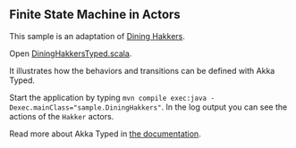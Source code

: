 ## Finite State Machine in Actors

This sample is an adaptation of [Dining Hakkers](http://www.dalnefre.com/wp/2010/08/dining-philosophers-in-humus/). 

Open [DiningHakkersTyped.scala](src/main/java/sample/DiningHakkers.java).

It illustrates how the behaviors and transitions can be defined with Akka Typed.

Start the application by typing `mvn compile exec:java -Dexec.mainClass="sample.DiningHakkers"`. In the log output you can see the actions of the `Hakker` actors.

Read more about Akka Typed in [the documentation](http://doc.akka.io/docs/akka/2.6/).

